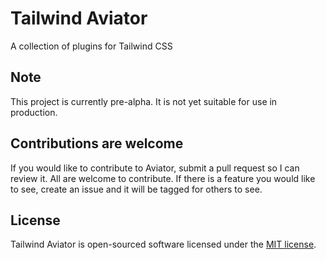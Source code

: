 # Tailwind Aviator
A collection of plugins for Tailwind CSS

## Note
This project is currently pre-alpha. It is not yet suitable for use in production.

## Contributions are welcome
If you would like to contribute to Aviator, submit a pull request so I can review it. All are welcome to contribute.
If there is a feature you would like to see, create an issue and it will be tagged for others to see.

## License
Tailwind Aviator is open-sourced software licensed under the [MIT license](http://opensource.org/licenses/MIT).